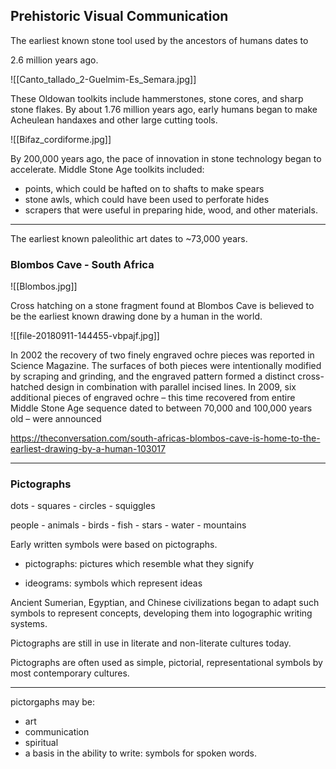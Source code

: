 ## Prehistoric Visual Communication

The earliest known stone tool used by the ancestors of humans dates to

2.6 million years ago.

![[Canto_tallado_2-Guelmim-Es_Semara.jpg]]

These Oldowan toolkits include hammerstones, stone cores, and sharp stone flakes. By about 1.76 million years ago, early humans began to make Acheulean handaxes and other large cutting tools.

![[Bifaz_cordiforme.jpg]]

By 200,000 years ago, the pace of innovation in stone technology began to accelerate. Middle Stone Age toolkits included: 

- points, which could be hafted on to shafts to make spears
- stone awls, which could have been used to perforate hides
- scrapers that were useful in preparing hide, wood, and other materials.

<hr>

The earliest known paleolithic art dates to ~73,000 years.

### Blombos Cave - South Africa

![[Blombos.jpg]]

Cross hatching on a stone fragment found at Blombos Cave is believed to be the earliest known drawing done by a human in the world.

![[file-20180911-144455-vbpajf.jpg]]

In 2002 the recovery of two finely engraved ochre pieces was reported in Science Magazine. The surfaces of both pieces were intentionally modified by scraping and grinding, and the engraved pattern formed a distinct cross-hatched design in combination with parallel incised lines. In 2009, six additional pieces of engraved ochre – this time recovered from entire Middle Stone Age sequence dated to between 70,000 and 100,000 years old – were announced

https://theconversation.com/south-africas-blombos-cave-is-home-to-the-earliest-drawing-by-a-human-103017

<hr>

### Pictographs

dots - squares - circles - squiggles

people - animals - birds - fish - stars - water - mountains

Early written symbols were based on pictographs.

- pictographs: pictures which resemble what they signify

- ideograms: symbols which represent ideas

Ancient Sumerian, Egyptian, and Chinese civilizations began to adapt such symbols to represent concepts, developing them into logographic writing systems. 

Pictographs are still in use in literate and non-literate cultures today.

Pictographs are often used as simple, pictorial, representational symbols by most contemporary cultures.

<hr>

pictorgaphs may be:

- art
- communication
- spiritual
- a basis in the ability to write: symbols for spoken words.